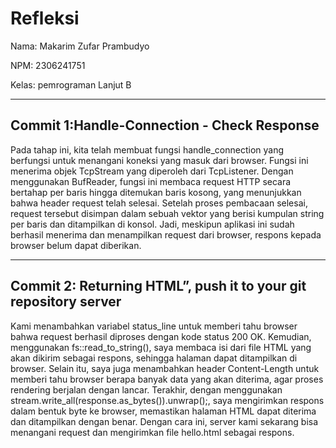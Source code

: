 # Refleksi

Nama: Makarim Zufar Prambudyo

NPM: 2306241751

Kelas: pemrograman Lanjut B

---

## Commit 1:Handle-Connection - Check Response

Pada tahap ini, kita telah membuat fungsi handle_connection yang berfungsi untuk menangani koneksi yang masuk dari browser. Fungsi ini menerima objek TcpStream yang diperoleh dari TcpListener. Dengan menggunakan BufReader, fungsi ini membaca request HTTP secara bertahap per baris hingga ditemukan baris kosong, yang menunjukkan bahwa header request telah selesai. Setelah proses pembacaan selesai, request tersebut disimpan dalam sebuah vektor yang berisi kumpulan string per baris dan ditampilkan di konsol. Jadi, meskipun aplikasi ini sudah berhasil menerima dan menampilkan request dari browser, respons kepada browser belum dapat diberikan.

---

## Commit 2: Returning HTML”, push it to your git repository server

Kami menambahkan variabel status_line untuk memberi tahu browser bahwa request berhasil diproses dengan kode status 200 OK. Kemudian, menggunakan fs::read_to_string(), saya membaca isi dari file HTML yang akan dikirim sebagai respons, sehingga halaman dapat ditampilkan di browser. Selain itu, saya juga menambahkan header Content-Length untuk memberi tahu browser berapa banyak data yang akan diterima, agar proses rendering berjalan dengan lancar. Terakhir, dengan menggunakan stream.write_all(response.as_bytes()).unwrap();, saya mengirimkan respons dalam bentuk byte ke browser, memastikan halaman HTML dapat diterima dan ditampilkan dengan benar. Dengan cara ini, server kami sekarang bisa menangani request dan mengirimkan file hello.html sebagai respons.
